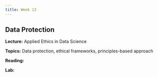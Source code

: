 ```yaml
---
title: Week 13
---
```


## Data Protection

**Lecture:** Applied Ethics in Data Science

 <!-- * DS-UA 202: [applied ethics in data science](../../../assets/9_ethics_202_2023.pdf) -->
 <!-- * DS-GA 1017: [applied ethics](../../../assets/9_Ethics_1017.pdf) -->

**Topics:** Data protection, ethical frameworks, principles-based approach

**Reading:**   <!-- [Data Protection](../../../assets/protection_reader_2023.pdf) -->

**Lab:**

 <!-- * DS-GA 1017: [Colab Notebook: Privacy preserving data generation with MST](https://drive.google.com/file/d/1QI-KA1O3xIXqjGlQtQqPe37JJPR-iTPq/view?usp=sharing) -->
